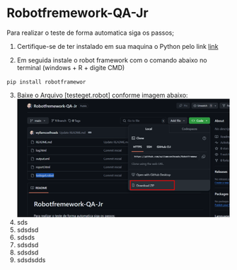 # Robotfremework-QA-Jr


Para realizar o teste de forma automatica siga os passos;

1. Certifique-se de ter instalado em sua maquina o Python pelo link [link](https://www.python.org/downloads/)


2. Em seguida instale o robot framework com o comando abaixo no terminal (windows + R + digite CMD)
 
 `pip install robotframewor`


3. Baixe o Arquivo [testeget.robot] conforme imagem abaixo:
   ![downloads](/imagens/downloads.png)
5. sds
6. sdsdsd
7. sdsds
8. sdsdsd
9. sdsdsd
10. sdsdsdds
